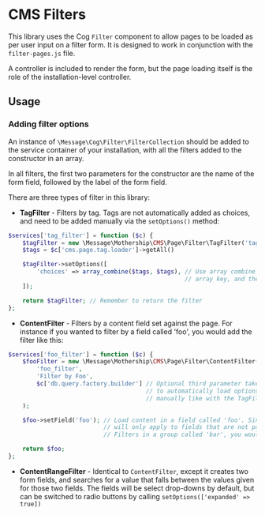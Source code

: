 # CMS Filters

This library uses the Cog `Filter` component to allow pages to be loaded as per user input on a filter form. It is
designed to work in conjunction with the `filter-pages.js` file.

A controller is included to render the form, but the page loading itself is the role of the installation-level
controller.

## Usage

### Adding filter options

An instance of `\Message\Cog\Filter\FilterCollection` should be added to the service container of your installation,
with all the filters added to the constructor in an array.

In all filters, the first two parameters for the constructor are the name of the form field, followed by the label of
the form field.

There are three types of filter in this library:

+ **TagFilter** - Filters by tag. Tags are not automatically added as choices, and need to be added manually via the
`setOptions()` method:

```php
$services['tag_filter'] = function ($c) {
    $tagFilter = new \Message\Mothership\CMS\Page\Filter\TagFilter('tag_filter', 'Filter by Tag');
    $tags = $c['cms.page.tag.loader']->getAll()

    $tagFilter->setOptions([
        'choices' => array_combine($tags, $tags), // Use array combine as the form value is set against the
                                                  // array key, and the label is set against the array value
    ]);

    return $tagFilter; // Remember to return the filter
};
```

+ **ContentFilter** - Filters by a content field set against the page. For instance if you wanted to filter by a field
called 'foo', you would add the filter like this:

```php
$services['foo_filter'] = function ($c) {
    $fooFilter = new \Message\Mothership\CMS\Page\Filter\ContentFilter(
        'foo_filter',
        'Filter by Foo',
        $c['db.query.factory.builder'] // Optional third parameter takes instance of \Message\Cog\DB\QueryBuilderFactory
                                       // to automatically load options. If not set, you will need to add options
                                       // manually like with the TagFilter
    );

    $foo->setField('foo'); // Load content in a field called 'foo'. Since no second parameter is added, the filter
                           // will only apply to fields that are not part of a group. If you wanted to include
                           // Filters in a group called 'bar', you would call $foo->setField('foo', 'bar');

    return $foo;
};
```

+ **ContentRangeFilter** - Identical to `ContentFilter`, except it creates two form fields, and searches for a value
that falls between the values given for those two fields. The fields will be select drop-downs by default, but can be
switched to radio buttons by calling `setOptions(['expanded' => true])`